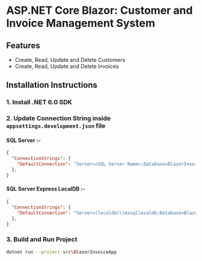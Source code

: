 # ASP.NET Core Blazor: Customer and Invoice Management System

## Features

- Create, Read, Update and Delete Customers
- Create, Read, Update and Delete Invoices

## Installation Instructions

### 1. Install .NET 6.0 SDK

### 2. Update Connection String inside `appsettings.development.json` file

#### SQL Server :-

```json
{
  "ConnectionStrings": {
    "DefaultConnection": "Server=<SQL Server Name>;Database=BlazorInvoiceApp;User=<Username>;Password=<Password>;Trusted_Connection=True;"
  },
}
```

#### SQL Server Express LocalDB :-

```json
{
  "ConnectionStrings": {
    "DefaultConnection": "Server=(localdb)\\mssqllocaldb;Database=BlazorInvoiceApp;Trusted_Connection=True;"
  },
}
```

### 3. Build and Run Project

```bash
dotnet run --project src\BlazorInvoiceApp
```